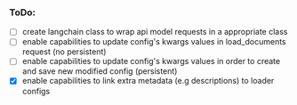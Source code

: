 ### ToDo:
- [ ] create langchain class to wrap api model requests in a appropriate class
- [ ] enable capabilities to update config's kwargs values in load_documents request (no persistent)
- [ ] enable capabilities to update config's kwargs values in order to create and save new modified config (persistent)
- [x] enable capabilities to link extra metadata (e.g descriptions) to loader configs